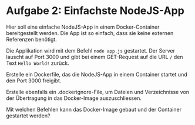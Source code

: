 # Aufgabe 2: Einfachste NodeJS-App

Hier soll eine einfache NodeJS-App in einem Docker-Container bereitgestellt werden. Die App ist so einfach, dass sie keine externen Referenzen benötigt. 

Die Applikation wird mit dem Befehl `node app.js` gestartet. Der Server lauscht auf Port 3000 und gibt bei einem GET-Request auf die URL `/` den Text `Hello World!` zurück.

Erstelle ein Dockerfile, das die NodeJS-App in einem Container startet und den Port 3000 freigibt.

Erstelle ebenfalls ein .dockerignore-File, um Dateien und Verzeichnisse von der Übertragung in das Docker-Image auszuschliessen.

Mit welchen Befehlen kann das Docker-Image gebaut und der Container gestartet werden?
